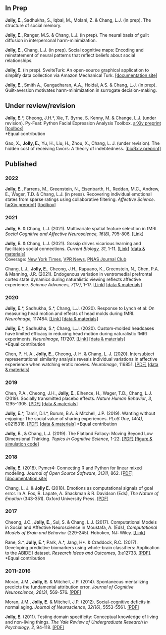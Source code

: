 ## In Prep

**Jolly, E.**, Sadhukha, S., Iqbal, M., Molani, Z. & Chang, L.J. (in prep). The structure of social memory. 

**Jolly, E.**, Ranger, M.S. & Chang, L.J. (in prep). The neural basis of guilt diffusion in interpersonal harm-minimization.

**Jolly, E.**, Chang, L.J. (in prep). Social cognitive maps: Encoding and reinstatement of neural patterns that reflect beliefs about social relationships.  

**Jolly, E.** (in prep). SvelteTurk: An open-source graphical application to simplify data collection via Amazon Mechanical Turk. [[documentation site]](https://eshinjolly.com/svelteturk)

**Jolly, E.**, Smith A., Gangadharan, A.A., Hoidal, A.S. & Chang, L.J.  (in prep). Guilt-aversion motivates harm-minimization in surrogate decision-making.

## Under review/revision

**Jolly, E.**\*, Cheong, J.H.\*, Xie, T. Byrne, S. Kenny, M. & Change, L.J. (under revision). Py-Feat: Python Facial Expression Analysis Toolbox. [arXiv preprint](https://arxiv.org/abs/2104.03509) [[toolbox]](https://py-feat.org/)  
\*Equal contribution

Gao, X., **Jolly, E.**, Yu, H., Liu, H., Zhou, X., Chang, L. J. (under revision). The hidden cost of receiving favors: A theory of indebtedness. [[bioRxiv preprint]](https://www.biorxiv.org/content/10.1101/2020.02.03.926295v1)

## Published

### 2022

**Jolly, E.**, Farrens, M., Greenstein, N., Eisenbarth, H., Reddan, M.C., Andrew, E., Wager, T.D. & Chang, L.J. (in press). Recovering individual emotional states from sparse ratings using collaborative filtering. *Affective Science*. [[arXiv preprint]](https://arxiv.org/abs/2109.06906) [[toolbox]](https://cosanlab.github.io/neighbors/)

### 2021

**Jolly, E.** & Chang, L.J. (2021). Multivariate spatial feature selection in fMRI. *Social Cognitive and Affective Neuroscience,* *16(8)*, 795-806. [[Link]](https://academic.oup.com/scan/article/16/8/795/6121195)  

**Jolly, E.** & Chang, L.J. (2021). Gossip drives vicarious learning and facilitates social connections. *Current Biology,* *31*, 1-11. [[Link]](https://www.sciencedirect.com/science/article/pii/S0960982221004632) [[data & materials]](https://osf.io/c9mdx/)  
Coverage: [New York Times](https://www.nytimes.com/2021/05/28/style/gossip-a-bit.html), [VPR News](https://www.vpr.org/vpr-news/2021-05-13/gossips-good-side-dartmouth-researcher-finds-sharing-it-aids-learning-boosts-cooperation#stream/0), [PNAS Journal Club](https://blog.pnas.org/2021/05/gossip-drives-social-bonding-and-helps-people-learn/)

Chang, L.J., **Jolly, E.**, Cheong, J.H., Rapuano, K., Greenstein, N., Chen, P.A. & Manning, J.R. (2021). Endogenous variation in ventromedial prefrontal cortex state dynamics during naturalistic viewing reflects affective experience. *Science Advances,* *7(17)*, 1-17. [[Link]](https://doi.org/10.1126/sciadv.abf7129) [[data & materials]](https://github.com/cosanlab/vmPFC_dynamics)

### 2020
**Jolly, E.**\*, Sadhukha, S.\*, Chang, L.J. (2020). Response to Lynch et al: On measuring head motion and effects of head molds during fMRI. *NeuroImage,* 117484. [[Link]](https://www.sciencedirect.com/science/article/pii/S1053811920309691?via%3Dihub) [[data & materials]](https://github.com/cosanlab/headcase)   

**Jolly, E.**\*, Sadhukha, S.\*, Chang, L.J. (2020). Custom-molded headcases have limited efficacy in reducing head motion during naturalistic fMRI experiments. *NeuroImage,* 117207. [[Link]](https://www.sciencedirect.com/science/article/pii/S1053811920306935) [[data & materials]](https://github.com/cosanlab/headcase)   
\*Equal contribution

Chen, P. H. A., **Jolly, E.**, Cheong, J. H. & Chang, L. J. (2020). Intersubject representational similarity analysis reveals individual variations in affective experience when watching erotic movies. *NeuroImage*, 116851. [[PDF]](https://reader.elsevier.com/reader/sd/pii/S1053811920303372?token=1BD2A46B741E3A75301A1E357D418D61C6C40CEA4DECE345D7C1D2185C187EDA38C2489607D34FB1F743B6F60BBF0226) [[data & materials]](https://github.com/cosanlab/affective_ISRSA)  

### 2019  

Chen, P.A., Cheong, J.H., **Jolly, E.**, Elhence, H., Wager, T.D., Chang, L.J. (2019). Socially transmitted placebo effects. *Nature Human Behavior*, *3*, 1295-1305. [[PDF]](http://bit.ly/2Pppjg7) [[data & materials]](https://github.com/cosanlab/socially_transmitted_placebo_effects) 
   
**Jolly, E.**\*, Tamir, D.I.\*, Burum, B.A. & Mitchell, J.P. (2019). Wanting without enjoying: The social value of sharing experiences. *PLoS One*, *14(4)*, e0215318. [[PDF]](https://journals.plos.org/plosone/article?id=10.1371/journal.pone.0215318) [[data & materials]](https://osf.io/j2ych/) 
\*Equal contribution

**Jolly, E.**, & Chang, L.J. (2019). The Flatland Fallacy:  Moving Beyond Low Dimensional Thinking. *Topics in Cognitive Science*, 1-22. [[PDF]](https://onlinelibrary.wiley.com/doi/epdf/10.1111/tops.12404) [[figure & simulation code]](https://github.com/cosanlab/Flatland_Fallacy)

### 2018

**Jolly, E.** (2018). Pymer4: Connecting R and Python for linear mixed modeling. *Journal of Open Source Software*, *3(31)*, 862. [[PDF]](http://joss.theoj.org/papers/10.21105/joss.00862) [[documentation site]](https://eshinjolly.com/pymer4)

Chang, L. J. & **Jolly E.** (2018). Emotions as computational signals of goal error. In A. Fox, R. Lapate, A. Shackman & R. Davidson (Eds), *The Nature of Emotion* (343-351). Oxford University Press. [[PDF]](https://eshinjolly.com/assets/pdfs/Jolly_Emotions_Chapter.pdf)

### 2017

Cheong, J.C., **Jolly, E.**, Sul, S. & Chang, L.J. (2017). Computational Models in Social and Affective Neuroscience in Moustafa, A. (Eds), *Computational Models of Brain and Behavior* (229-245). Hoboken, NJ: Wiley. [[Link]](http://onlinelibrary.wiley.com/doi/10.1002/9781119159193.ch17/summary)

Rane, S.\*, **Jolly, E.**\*, Park, A.\*, Jang, H\*. & Craddock, R.C. (2017). Developing predictive biomarkers using whole-brain classifiers: Application to the ABIDE I dataset. *Research Ideas and Outcomes*, 3:e12733. [[PDF]](https://riojournal.com/article/12733/download/pdf/).  
\*Equal contribution

### 2011-2016

Moran, J.M., **Jolly, E.** & Mitchell, J.P. (2014). Spontaneous mentalizing predicts the fundamental attribution error. *Journal of Cognitive Neuroscience, 26(3)*, 569-576. [[PDF]](https://dash.harvard.edu/bitstream/handle/1/13457155/jocn_a_00513.pdf?sequence=1)

Moran, J.M., **Jolly, E.** & Mitchell, J.P. (2012). Social-cognitive deficits in normal aging. *Journal of Neuroscience, 32(16)*, 5553-5561. [[PDF]](http://www.jneurosci.org/content/jneuro/32/16/5553.full.pdf)

**Jolly, E.** (2011). Testing domain specificity: Conceptual knowledge of living and non-living things. *The Yale Review of Undergraduate Research in Psychology, 2,* 94-118. [[PDF]](https://campuspress.yale.edu/yrurp/files/2015/11/2010_Jolly-Conceptual-Knowledge-Organization-1un1c9m.pdf)




